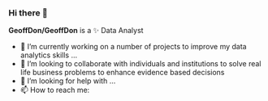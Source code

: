 ### Hi there 👋
**GeoffDon/GeoffDon** is a ✨ Data Analyst 
- 🔭 I’m currently working on a number of projects to improve my data analytics skills ...
- 👯 I’m looking to collaborate with individuals and institutions to solve real life business problems to enhance evidence based decisions 
- 🤔 I’m looking for help with ...
- 📫 How to reach me: 
